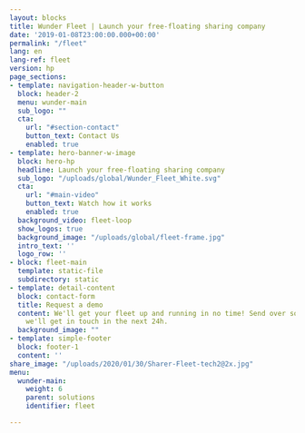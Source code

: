 ```yaml
---
layout: blocks
title: Wunder Fleet | Launch your free-floating sharing company
date: '2019-01-08T23:00:00.000+00:00'
permalink: "/fleet"
lang: en
lang-ref: fleet
version: hp
page_sections:
- template: navigation-header-w-button
  block: header-2
  menu: wunder-main
  sub_logo: ""
  cta:
    url: "#section-contact"
    button_text: Contact Us
    enabled: true
- template: hero-banner-w-image
  block: hero-hp
  headline: Launch your free-floating sharing company
  sub_logo: "/uploads/global/Wunder_Fleet_White.svg"
  cta:
    url: "#main-video"
    button_text: Watch how it works
    enabled: true
  background_video: fleet-loop
  show_logos: true
  background_image: "/uploads/global/fleet-frame.jpg"
  intro_text: ''
  logo_row: ''
- block: fleet-main
  template: static-file
  subdirectory: static
- template: detail-content
  block: contact-form
  title: Request a demo
  content: We'll get your fleet up and running in no time! Send over some info and
    we'll get in touch in the next 24h.
  background_image: ""
- template: simple-footer
  block: footer-1
  content: ''
share_image: "/uploads/2020/01/30/Sharer-Fleet-tech2@2x.jpg"
menu:
  wunder-main:
    weight: 6
    parent: solutions
    identifier: fleet

---
```

